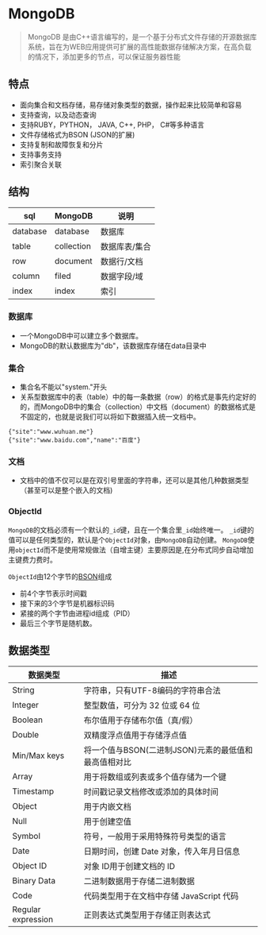 # MongoDB
> MongoDB 是由C++语言编写的，是一个基于分布式文件存储的开源数据库系统，旨在为WEB应用提供可扩展的高性能数据存储解决方案，在高负载的情况下，添加更多的节点，可以保证服务器性能
## 特点
- 面向集合和文档存储，易存储对象类型的数据，操作起来比较简单和容易
- 支持查询，以及动态查询
- 支持RUBY，PYTHON， JAVA, C++, PHP， C#等多种语言
- 文件存储格式为BSON (JSON的扩展)
- 支持复制和故障恢复和分片
- 支持事务支持
- 索引聚合关联
## 结构

| sql      | MongoDB    | 说明          |
| -------- | ---------- | ------------- |
| database | database   | 数据库        |
| table    | collection | 数据库表/集合 |
| row      | document   | 数据行/文档   |
| column   | filed      | 数据字段/域   |
| index    | index      | 索引          |

### 数据库
- 一个MongoDB中可以建立多个数据库。
- MongoDB的默认数据库为"db"，该数据库存储在data目录中
### 集合
- 集合名不能以"system."开头
- 关系型数据库中的表（table）中的每一条数据（row）的格式是事先约定好的的，而MongoDB中的集合（collection）中文档（document）的数据格式是不固定的，也就是说我们可以将如下数据插入统一文档中。
```
{"site":"www.wuhuan.me"}
{"site":"www.baidu.com","name":"百度"}
```
### 文档
- 文档中的值不仅可以是在双引号里面的字符串，还可以是其他几种数据类型（甚至可以是整个嵌入的文档)
### ObjectId
`MongoDB`的文档必须有一个默认的`_id`键，且在一个集合里`_id`始终唯一。
	`_id`键的值可以是任何类型的，默认是个`ObjectId`对象，由`MongoDB`自动创建。
	`MongoDB`使用`objectId`而不是使用常规做法（自增主键）主要原因是,在分布式同步自动增加主键费力费时。

`ObjectId`由12个字节的[BSON](https://baike.baidu.com/item/BSON/10981745?fr=aladdin)组成

- 前4个字节表示时间戳
- 接下来的3个字节是机器标识码
- 紧接的两个字节由进程id组成（PID）
- 最后三个字节是随机数。
    


## 数据类型

| 数据类型           | 描述                                                 |
| ------------------ | ---------------------------------------------------- |
| String             | 字符串，只有UTF-8编码的字符串合法                    |
| Integer            | 整型数值，可分为 32 位或 64 位                       |
| Boolean            | 布尔值用于存储布尔值（真/假）                        |
| Double             | 双精度浮点值用于存储浮点值                           |
| Min/Max keys       | 将一个值与BSON(二进制JSON)元素的最低值和最高值相对比 | 
| Array              | 用于将数组或列表或多个值存储为一个键                 |
| Timestamp          | 时间戳记录文档修改或添加的具体时间                   |
| Object             | 用于内嵌文档                                         |
| Null               | 用于创建空值                                         |
| Symbol             | 符号，一般用于采用特殊符号类型的语言                 |
| Date               | 日期时间，创建 Date 对象，传入年月日信息             |
| Object ID          | 对象 ID用于创建文档的 ID                             |
| Binary Data        | 二进制数据用于存储二进制数据                         |
| Code               | 代码类型用于在文档中存储 JavaScript 代码             |
| Regular expression | 正则表达式类型用于存储正则表达式                     |



